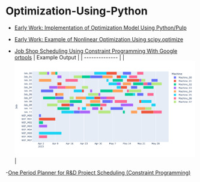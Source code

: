 # Optimization-Using-Python

- [Early Work: Implementation of Optimization Model Using Python/Pulp](CredLimOptimization.py)

- [Early Work: Example of Nonlinear Optimization Using scipy.optimize](NonlinearProgrammingUsingPython.ipynb)

- [Job Shop Scheduling Using Constraint Programming  With Google ortools](SimpleJobShopScheduling.ipynb)
  |  Example Output |
  |  -------------- |
  |  <img src="jobshopexample.png" width="700"> |

-[One Period Planner for R&D Project Scheduling (Constraint Programming)](scheduling/scheduling_RD_report.md)
